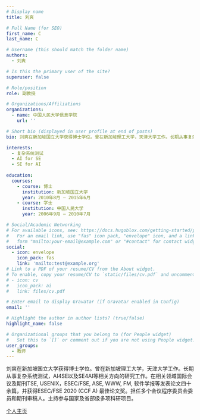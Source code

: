 ```yaml
---
# Display name
title: 刘爽

# Full Name (for SEO)
first_name: C
last_name: C

# Username (this should match the folder name)
authors:
  - 刘爽

# Is this the primary user of the site?
superuser: false

# Role/position
role: 副教授

# Organizations/Affiliations
organizations:
  - name: 中国人民大学信息学院
    url: ''

# Short bio (displayed in user profile at end of posts)
bio: 刘爽在新加坡国立大学获得博士学位。曾在新加坡理工大学，天津大学工作。长期从事复杂系统测试，AI4SE以及SE4AI等相关方向的研究工作。在相关领域国际会议及期刊TSE, USENIX，ESEC/FSE, ASE, WWW, FM, 软件学报等发表论文四十余篇，并获得ESEC/FSE 2020 (CCF A) 最佳论文奖。担任多个会议程序委员会委员和期刊审稿人。主持参与国家及省部级多项科研项目。

interests:
  - 复杂系统测试
  - AI for SE
  - SE for AI
  
education:
  courses:
    - course: 博士
      institution: 新加坡国立大学
      year: 2010年8月 – 2015年6月
    - course: 学士
      institution: 中国人民大学
      year: 2006年9月 – 2010年7月

# Social/Academic Networking
# For available icons, see: https://docs.hugoblox.com/getting-started/page-builder/#icons
#   For an email link, use "fas" icon pack, "envelope" icon, and a link in the
#   form "mailto:your-email@example.com" or "#contact" for contact widget.
social:
  - icon: envelope
    icon_pack: fas
    link: 'mailto:test@example.org'
# Link to a PDF of your resume/CV from the About widget.
# To enable, copy your resume/CV to `static/files/cv.pdf` and uncomment the lines below.
# - icon: cv
#   icon_pack: ai
#   link: files/cv.pdf

# Enter email to display Gravatar (if Gravatar enabled in Config)
email: ''

# Highlight the author in author lists? (true/false)
highlight_name: false

# Organizational groups that you belong to (for People widget)
#   Set this to `[]` or comment out if you are not using People widget.
user_groups:
  - 教师
---
```


刘爽在新加坡国立大学获得博士学位。曾在新加坡理工大学，天津大学工作。长期从事复杂系统测试，AI4SE以及SE4AI等相关方向的研究工作。在相关领域国际会议及期刊TSE, USENIX，ESEC/FSE, ASE, WWW, FM, 软件学报等发表论文四十余篇，并获得ESEC/FSE 2020 (CCF A) 最佳论文奖。担任多个会议程序委员会委员和期刊审稿人。主持参与国家及省部级多项科研项目。

[个人主页](https://liushuangcs.github.io/)
